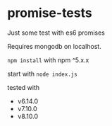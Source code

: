 # promise-tests
Just some test with es6 promises

Requires mongodb on localhost.

`npm install` with npm ^5.x.x

start with `node index.js`

tested with
* v6.14.0
* v7.10.0
* v8.10.0